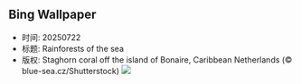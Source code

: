 ## Bing Wallpaper
- 时间: 20250722
- 标题: Rainforests of the sea
- 版权: Staghorn coral off the island of Bonaire, Caribbean Netherlands (© blue-sea.cz/Shutterstock)
![](https://cn.bing.com/th?id=OHR.AcroporaReef_EN-US5567789372_UHD.jpg&rf=LaDigue_UHD.jpg&pid=hp&w=3840&h=2160&rs=1&c=4)
